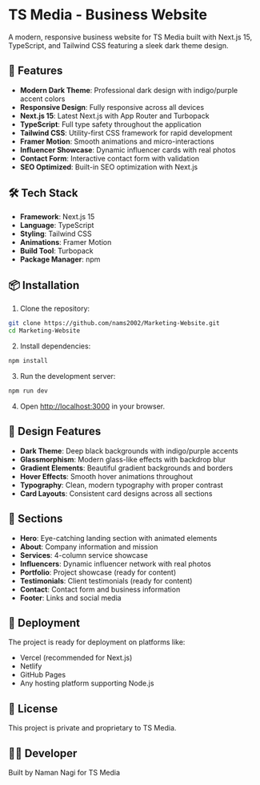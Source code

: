 # TS Media - Business Website

A modern, responsive business website for TS Media built with Next.js 15, TypeScript, and Tailwind CSS featuring a sleek dark theme design.

## 🚀 Features

- **Modern Dark Theme**: Professional dark design with indigo/purple accent colors
- **Responsive Design**: Fully responsive across all devices
- **Next.js 15**: Latest Next.js with App Router and Turbopack
- **TypeScript**: Full type safety throughout the application
- **Tailwind CSS**: Utility-first CSS framework for rapid development
- **Framer Motion**: Smooth animations and micro-interactions
- **Influencer Showcase**: Dynamic influencer cards with real photos
- **Contact Form**: Interactive contact form with validation
- **SEO Optimized**: Built-in SEO optimization with Next.js

## 🛠️ Tech Stack

- **Framework**: Next.js 15
- **Language**: TypeScript
- **Styling**: Tailwind CSS
- **Animations**: Framer Motion
- **Build Tool**: Turbopack
- **Package Manager**: npm

## 📦 Installation

1. Clone the repository:
```bash
git clone https://github.com/nams2002/Marketing-Website.git
cd Marketing-Website
```

2. Install dependencies:
```bash
npm install
```

3. Run the development server:
```bash
npm run dev
```

4. Open [http://localhost:3000](http://localhost:3000) in your browser.

## 🎨 Design Features

- **Dark Theme**: Deep black backgrounds with indigo/purple accents
- **Glassmorphism**: Modern glass-like effects with backdrop blur
- **Gradient Elements**: Beautiful gradient backgrounds and borders
- **Hover Effects**: Smooth hover animations throughout
- **Typography**: Clean, modern typography with proper contrast
- **Card Layouts**: Consistent card designs across all sections

## 📱 Sections

- **Hero**: Eye-catching landing section with animated elements
- **About**: Company information and mission
- **Services**: 4-column service showcase
- **Influencers**: Dynamic influencer network with real photos
- **Portfolio**: Project showcase (ready for content)
- **Testimonials**: Client testimonials (ready for content)
- **Contact**: Contact form and business information
- **Footer**: Links and social media

## 🚀 Deployment

The project is ready for deployment on platforms like:
- Vercel (recommended for Next.js)
- Netlify
- GitHub Pages
- Any hosting platform supporting Node.js

## 📄 License

This project is private and proprietary to TS Media.

## 👨‍💻 Developer

Built by Naman Nagi for TS Media
